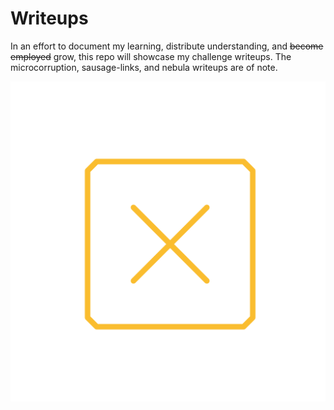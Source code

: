 # Writeups

In an effort to document my learning, distribute understanding, and ~~become employed~~ grow, this repo will showcase my challenge writeups. The microcorruption, sausage-links, and nebula writeups are of note.

[![](./assets/meta/logo_cropped_lite.png)](https://twitter.com/haquer_a)
